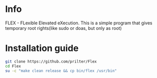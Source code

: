 # Info  
FLEX - FLexible Elevated eXecution. This is a simple program that gives temporary root rights(like sudo or doas, but only as root)  
  
# Installation guide  
```bash  
git clone https://github.com/prilter/Flex  
cd Flex  
su -c "make clean release && cp bin/flex /usr/bin"  
```  
